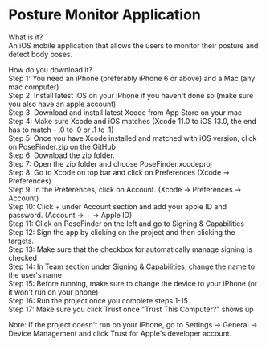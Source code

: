 # Posture Monitor Application

What is it?\
An iOS mobile application that allows the users to monitor their posture and detect body poses.

How do you download it?\
Step 1: You need an iPhone (preferably iPhone 6 or above) and a Mac (any mac computer)\
Step 2: Install latest iOS on your iPhone if you haven't done so (make sure you also have an apple account)\
Step 3: Download and install latest Xcode from App Store on your mac\
Step 4: Make sure Xcode and iOS matches (Xcode 11.0 to iOS 13.0, the end has to match - .0 to .0 or .1 to .1)\
Step 5: Once you have Xcode installed and matched with iOS version, click on PoseFinder.zip on the GitHub\
Step 6: Download the zip folder.\
Step 7: Open the zip folder and choose PoseFinder.xcodeproj\
Step 8: Go to Xcode on top bar and click on Preferences (Xcode -> Preferences)\
Step 9: In the Preferences, click on Account. (Xcode -> Preferences -> Account)\
Step 10: Click + under Account section and add your apple ID and password. (Account -> + -> Apple ID)\
Step 11: Click on PoseFinder on the left and go to Signing & Capabilities\
Step 12: Sign the app by clicking on the project and then clicking the targets.\
Step 13: Make sure that the checkbox for automatically manage signing is checked\
Step 14: In Team section under Signing & Capabilities, change the name to the user's name\
Step 15: Before running, make sure to change the device to your iPhone (or it won't run on your phone)\
Step 16: Run the project once you complete steps 1-15\
Step 17: Make sure you click Trust once "Trust This Computer?" shows up

Note: If the project doesn't run on your iPhone, go to Settings -> General -> Device Management and click Trust for Apple's developer account.

